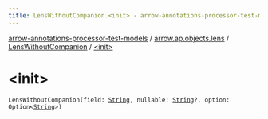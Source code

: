 ```yaml
---
title: LensWithoutCompanion.<init> - arrow-annotations-processor-test-models
---
```


[arrow-annotations-processor-test-models](../../index.html) / [arrow.ap.objects.lens](../index.html) / [LensWithoutCompanion](index.html) / [&lt;init&gt;](./-init-.html)

# &lt;init&gt;

`LensWithoutCompanion(field: `[`String`](https://kotlinlang.org/api/latest/jvm/stdlib/kotlin/-string/index.html)`, nullable: `[`String`](https://kotlinlang.org/api/latest/jvm/stdlib/kotlin/-string/index.html)`?, option: Option<`[`String`](https://kotlinlang.org/api/latest/jvm/stdlib/kotlin/-string/index.html)`>)`